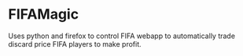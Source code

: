 # FIFAMagic
Uses python and firefox to control FIFA webapp to automatically trade discard price FIFA players to make profit.
